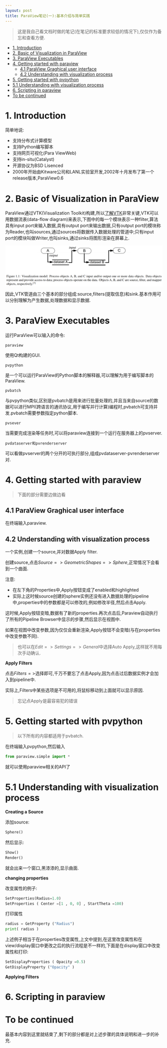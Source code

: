 ```yaml
---
layout: post
title: ParaView笔记(一):基本介绍与简单实践
---
```


>这是我自己看文档时做的笔记(在笔记的标准要求较低的情况下),仅仅作为备忘和查看方便.

<!-- TOC -->

- [1. Introduction](#1-introduction)
- [2. Basic of Visualization in ParaView](#2-basic-of-visualization-in-paraview)
- [3. ParaView Executables](#3-paraview-executables)
- [4. Getting started with paraview](#4-getting-started-with-paraview)
  - [4.1 ParaView Graghical user interface](#41-paraview-graghical-user-interface)
  - [4.2 Understanding with visualization process](#42-understanding-with-visualization-process)
- [5. Getting started with pvpython](#5-getting-started-with-pvpython)
- [5.1 Understanding with visualization process](#51-understanding-with-visualization-process)
- [6. Scripting in paraview](#6-scripting-in-paraview)
- [To be continued](#to-be-continued)

<!-- /TOC -->

# 1. Introduction

简单地说:

- 支持分布式计算模型
- 支持Python编写脚本
- 支持网页可视化(Para ViewWeb)
- 支持in-situ(Catalyst)
- 开源协议为BSD Lisenced
- 2000年开始由Kitware公司和LANL实验室开发,2002年十月发布了第一个release版本,ParaView0.6

# 2. Basic of Visualization in ParaView

ParaView通过VTK(Visualization Toolkit)构建,所以[了解VTK](https://v1otusc.github.io/2019/11/21/%E5%AD%A6%E4%B9%A0VTK/)非常关键,VTK可以用数据流表(data-flow diagram)来表示,下图中的每一个模块表示一种filter,算法具有input port来输入数据,具有output port来输出数据,只有output port的模块称为Reader,也叫sources,通过sources将数据传入数据处理的管道中;只有input port的模块叫做Writer,也叫sinks,通过sinks将图形渲染在屏幕上.

<img src=https://raw.githubusercontent.com/v1otusc/PicBed/master/VTKpipeline.png  div align=center />

因此,VTK管道由三个基本的部分组成:source,filters(提取信息)和sink.基本作用可以分别理解为产生数据,处理数据和显示数据.

# 3. ParaView Executables

运行ParaView可以输入的命令:
```
paraview
```
使用Qt构建的GUI.
```
pvpython
```
是一个可以运行ParaView的Python脚本的解释器,可以理解为用于编写脚本的ParaView.
```
pvbatch
```
与pvpython类似,区别是pvbatch是用来进行批量处理的,并且当来自source的数据可以进行MPI(跨语言的通讯协议,用于编写并行计算)编程时,pvbatch可支持并发.pvbatch需要参数指定python脚本.
```
pvsever
```
当需要完成渲染等任务时,可以将paraview连接到一个运行在服务器上的pvserver.
```
pvdataserver和pvrenderserver
```
可以看做pvserver的两个分开的可执行部分,组成pvdataserver-pvrenderserver对.

# 4. Getting started with paraview

>下面的部分需要边做边看

## 4.1 ParaView Graghical user interface

在终端输入paraview.

## 4.2 Understanding with visualization process

一个实例,创建一个source,并对数据Apply filter.

创建source,点击$Source => Geometric Shapes =>Sphere$,正常情况下会看到一个曲面.

注意:

- 在左下角的Properties中,Apply按钮变成了enabled和highlighted
- 实际上这时候source创建的sphere实例还没有进入数据处理的pipeline中,properties中的参数都是可以修改的,例如修改半径,然后点击Apply.

这时候,Apply按钮变暗,数据有了新的properties.再次点击后,Paraview自动执行了所有的Pipeline Browser中显示的步骤,然后显示在视图中.

如果在视图中改变参数,因为仅仅会重新渲染,Apply按钮不会变暗(与在properties中改变参数不同).

>也可以在$Edit=>Settings=>General$中选择Auto Apply,这样就不用每次手动确认.

**Apply Filters**

点击$Filters=>$选择即可,千万不要忘了点击Apply,因为点击过后数据实例才会加入到pipeline中.

实际上,Filters中某些选项是不可用的,将鼠标移动到上面就可以显示原因.

> 忘记点Apply是最容易犯的错误

# 5. Getting started with pvpython

>以下所有的内容都适用于pvbatch.

在终端输入pvpython,然后输入
```python
from paraview.simple import *
```
就可以使用paraview相关的API了

# 5.1 Understanding with visualization process

**Creating a Source**

添加source:
```python
Sphere()
```
然后显示:
```python
Show()
Render()
```
就会出来一个窗口,黑漆漆的,显示曲面.

**changing properties**

改变属性的例子:
```python
SetProperties(Radius=1.0)
SetProperties ( Center =[1 , 0, 0] , StartTheta =100)
```
打印属性
```python
radius = GetProperty ("Radius")
print( radius )
```

上述例子相当于在properties改变属性,上文中提到,在这里改变属性和在view/display窗口中更改之后的执行流程是不一样的,下面是在display窗口中改变属性和打印:

```python
SetDisplayProperties ( Opacity =0.5)
GetDisplayProperty ("Opacity" )
```

**Applying Filters**



# 6. Scripting in paraview

# To be continued

最基本内容到这里就结束了,剩下的部分都是对上述步骤的具体说明和进一步的补充.